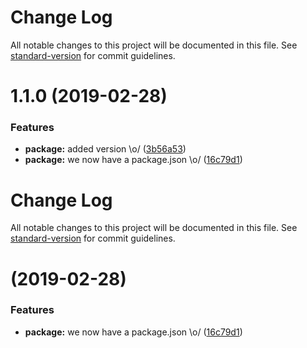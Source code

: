 # Change Log

All notable changes to this project will be documented in this file. See [standard-version](https://github.com/conventional-changelog/standard-version) for commit guidelines.

# 1.1.0 (2019-02-28)


### Features

* **package:** added version \o/ ([3b56a53](https://github.com/vikrambhatla/test-standard-version/commit/3b56a53))
* **package:** we now have a package.json \o/ ([16c79d1](https://github.com/vikrambhatla/test-standard-version/commit/16c79d1))



# Change Log

All notable changes to this project will be documented in this file. See [standard-version](https://github.com/conventional-changelog/standard-version) for commit guidelines.

#  (2019-02-28)


### Features

* **package:** we now have a package.json \o/ ([16c79d1](https://github.com/vikrambhatla/test-standard-version/commit/16c79d1))
